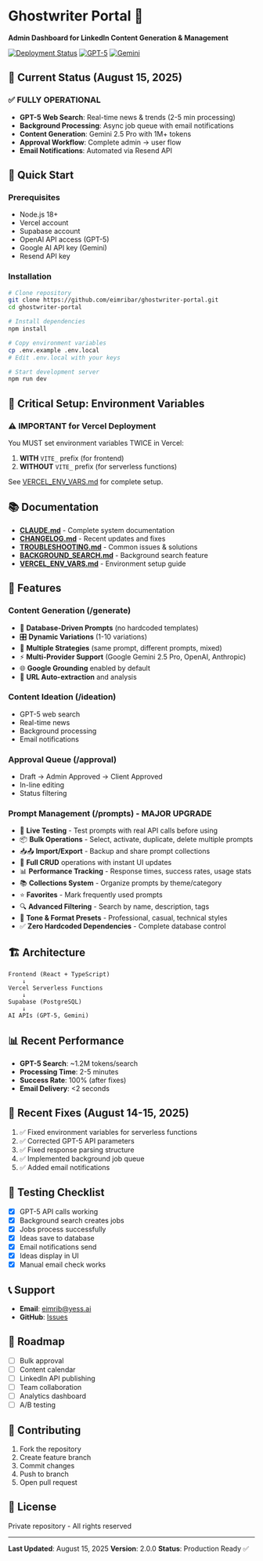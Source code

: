 # Ghostwriter Portal 🚀

**Admin Dashboard for LinkedIn Content Generation & Management**

[![Deployment Status](https://img.shields.io/badge/Vercel-Deployed-success)](https://ghostwriter-portal.vercel.app)
[![GPT-5](https://img.shields.io/badge/GPT--5-Working-green)](https://platform.openai.com)
[![Gemini](https://img.shields.io/badge/Gemini%202.5-Active-blue)](https://ai.google.dev)

## 🎯 Current Status (August 15, 2025)

### ✅ FULLY OPERATIONAL
- **GPT-5 Web Search**: Real-time news & trends (2-5 min processing)
- **Background Processing**: Async job queue with email notifications
- **Content Generation**: Gemini 2.5 Pro with 1M+ tokens
- **Approval Workflow**: Complete admin → user flow
- **Email Notifications**: Automated via Resend API

## 🚀 Quick Start

### Prerequisites
- Node.js 18+
- Vercel account
- Supabase account
- OpenAI API access (GPT-5)
- Google AI API key (Gemini)
- Resend API key

### Installation
```bash
# Clone repository
git clone https://github.com/eimribar/ghostwriter-portal.git
cd ghostwriter-portal

# Install dependencies
npm install

# Copy environment variables
cp .env.example .env.local
# Edit .env.local with your keys

# Start development server
npm run dev
```

## 🔑 Critical Setup: Environment Variables

### ⚠️ IMPORTANT for Vercel Deployment
You MUST set environment variables TWICE in Vercel:
1. **WITH** `VITE_` prefix (for frontend)
2. **WITHOUT** `VITE_` prefix (for serverless functions)

See [VERCEL_ENV_VARS.md](./VERCEL_ENV_VARS.md) for complete setup.

## 📚 Documentation

- **[CLAUDE.md](./CLAUDE.md)** - Complete system documentation
- **[CHANGELOG.md](./CHANGELOG.md)** - Recent updates and fixes
- **[TROUBLESHOOTING.md](./TROUBLESHOOTING.md)** - Common issues & solutions
- **[BACKGROUND_SEARCH.md](./BACKGROUND_SEARCH.md)** - Background search feature
- **[VERCEL_ENV_VARS.md](./VERCEL_ENV_VARS.md)** - Environment setup guide

## 🎨 Features

### Content Generation (/generate)
- 🎯 **Database-Driven Prompts** (no hardcoded templates)
- 🎛️ **Dynamic Variations** (1-10 variations)
- 🎨 **Multiple Strategies** (same prompt, different prompts, mixed)
- ⚡ **Multi-Provider Support** (Google Gemini 2.5 Pro, OpenAI, Anthropic)
- 🌐 **Google Grounding** enabled by default
- 🔗 **URL Auto-extraction** and analysis

### Content Ideation (/ideation)
- GPT-5 web search
- Real-time news
- Background processing
- Email notifications

### Approval Queue (/approval)
- Draft → Admin Approved → Client Approved
- In-line editing
- Status filtering

### Prompt Management (/prompts) - MAJOR UPGRADE
- 🧪 **Live Testing** - Test prompts with real API calls before using
- 📦 **Bulk Operations** - Select, activate, duplicate, delete multiple prompts
- 📥📤 **Import/Export** - Backup and share prompt collections
- 🎯 **Full CRUD** operations with instant UI updates
- 📊 **Performance Tracking** - Response times, success rates, usage stats
- 📚 **Collections System** - Organize prompts by theme/category
- ⭐ **Favorites** - Mark frequently used prompts
- 🔍 **Advanced Filtering** - Search by name, description, tags
- 🎨 **Tone & Format Presets** - Professional, casual, technical styles
- ✅ **Zero Hardcoded Dependencies** - Complete database control

## 🏗️ Architecture

```
Frontend (React + TypeScript)
    ↓
Vercel Serverless Functions
    ↓
Supabase (PostgreSQL)
    ↓
AI APIs (GPT-5, Gemini)
```

## 📊 Recent Performance

- **GPT-5 Search**: ~1.2M tokens/search
- **Processing Time**: 2-5 minutes
- **Success Rate**: 100% (after fixes)
- **Email Delivery**: <2 seconds

## 🐛 Recent Fixes (August 14-15, 2025)

1. ✅ Fixed environment variables for serverless functions
2. ✅ Corrected GPT-5 API parameters
3. ✅ Fixed response parsing structure
4. ✅ Implemented background job queue
5. ✅ Added email notifications

## 🚦 Testing Checklist

- [x] GPT-5 API calls working
- [x] Background search creates jobs
- [x] Jobs process successfully
- [x] Ideas save to database
- [x] Email notifications send
- [x] Ideas display in UI
- [x] Manual email check works

## 📞 Support

- **Email**: eimrib@yess.ai
- **GitHub**: [Issues](https://github.com/eimribar/ghostwriter-portal/issues)

## 🔮 Roadmap

- [ ] Bulk approval
- [ ] Content calendar
- [ ] LinkedIn API publishing
- [ ] Team collaboration
- [ ] Analytics dashboard
- [ ] A/B testing

## 🤝 Contributing

1. Fork the repository
2. Create feature branch
3. Commit changes
4. Push to branch
5. Open pull request

## 📄 License

Private repository - All rights reserved

---

**Last Updated**: August 15, 2025
**Version**: 2.0.0
**Status**: Production Ready ✅